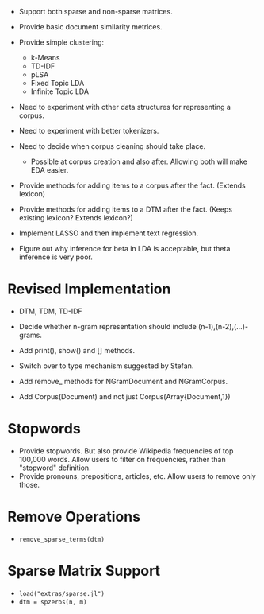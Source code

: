 * Support both sparse and non-sparse matrices.
* Provide basic document similarity metrices.
* Provide simple clustering:
  * k-Means
  * TD-IDF
  * pLSA
  * Fixed Topic LDA
  * Infinite Topic LDA

* Need to experiment with other data structures for representing a corpus.
* Need to experiment with better tokenizers.
* Need to decide when corpus cleaning should take place.
  * Possible at corpus creation and also after. Allowing both will make EDA easier.

* Provide methods for adding items to a corpus after the fact. (Extends lexicon)
* Provide methods for adding items to a DTM after the fact. (Keeps existing lexicon? Extends lexicon?)

* Implement LASSO and then implement text regression.

* Figure out why inference for beta in LDA is acceptable, but theta inference is very poor.

# Revised Implementation
* DTM, TDM, TD-IDF
* Decide whether n-gram representation should include (n-1),(n-2),(...)-grams.
* Add print(), show() and [] methods.
* Switch over to type mechanism suggested by Stefan.

* Add remove_ methods for NGramDocument and NGramCorpus.
* Add Corpus(Document) and not just Corpus(Array{Document,1})

# Stopwords
* Provide stopwords. But also provide Wikipedia frequencies of top 100,000 words. Allow users to filter on frequencies, rather than "stopword" definition.
* Provide pronouns, prepositions, articles, etc. Allow users to remove only those.

# Remove Operations
* `remove_sparse_terms(dtm)`

# Sparse Matrix Support
* `load("extras/sparse.jl")`
* `dtm = spzeros(n, m)`
